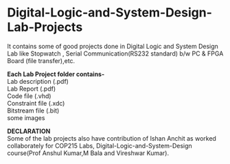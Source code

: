 # Digital-Logic-and-System-Design-Lab-Projects
It contains some of good projects done in  Digital Logic and System Design Lab like Stopwatch , Serial Communication(RS232 standard) b/w PC &amp; FPGA Board (file transfer),etc.</br>

**Each Lab Project folder contains-** </br>
Lab description (.pdf)</br>
Lab Report (.pdf)</br>
Code file (.vhd)</br>
Constraint file (.xdc)</br>
Bitstream file (.bit)</br>
some images </br>

**DECLARATION** <br>
Some of the lab projects also have contribution of Ishan Anchit as worked collaborately for  COP215 Labs, Digital-Logic-and-System-Design course(Prof Anshul Kumar,M Bala and Vireshwar Kumar).
